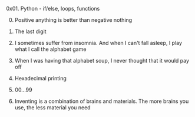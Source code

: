 0x01. Python - if/else, loops, functions

0. Positive anything is better than negative nothing

1. The last digit

2. I sometimes suffer from insomnia. And when I can't fall asleep, I play what I call the alphabet game

3. When I was having that alphabet soup, I never thought that it would pay off

4. Hexadecimal printing

5. 00...99

6. Inventing is a combination of brains and materials. The more brains you use, the less material you need

